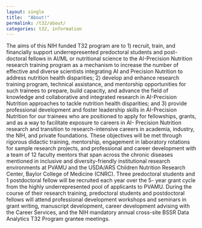 ```yaml
---
layout: single
title:  "About!"
permalink: /t32/about/
categories: t32, information
---
```


The aims of this NIH funded T32 program are to 1) recruit, train, and financially support underrepresented predoctoral students and post-doctoral fellows in AI/ML or nutritional science to the AI-Precision Nutrition research training program as a mechanism to increase the number of effective and diverse scientists integrating AI and Precision Nutrition to address nutrition health disparities; 2) develop and enhance research training program, technical assistance, and mentorship opportunities for such trainees to prepare, build capacity, and advance the field of knowledge and collaborative and integrated research in AI-Precision Nutrition approaches to tackle nutrition health disparities; and 3) provide professional development and foster leadership skills in AI-Precision Nutrition for our trainees who are positioned to apply for fellowships, grants, and as a way to facilitate exposure to careers in AI- Precision Nutrition research and transition to research-intensive careers in academia, industry, the NIH, and private foundations. These objectives will be met through rigorous didactic training, mentorship, engagement in laboratory rotations for sample research projects, and professional and career development with a team of 12 faculty mentors that span across the chronic diseases mentioned in inclusive and diversity-friendly institutional research environments at PVAMU and the USDA/ARS Children Nutrition Research Center, Baylor College of Medicine (CNRC). Three predoctoral students and 1 postdoctoral fellow will be recruited each year over the 5- year grant cycle from the highly underrepresented pool of applicants to PVAMU. During the course of their research training, predoctoral students and postdoctoral fellows will attend professional development workshops and seminars in grant writing, manuscript development, career development advising with the Career Services, and the NIH mandatory annual cross-site BSSR Data Analytics T32 Program grantee meetings.